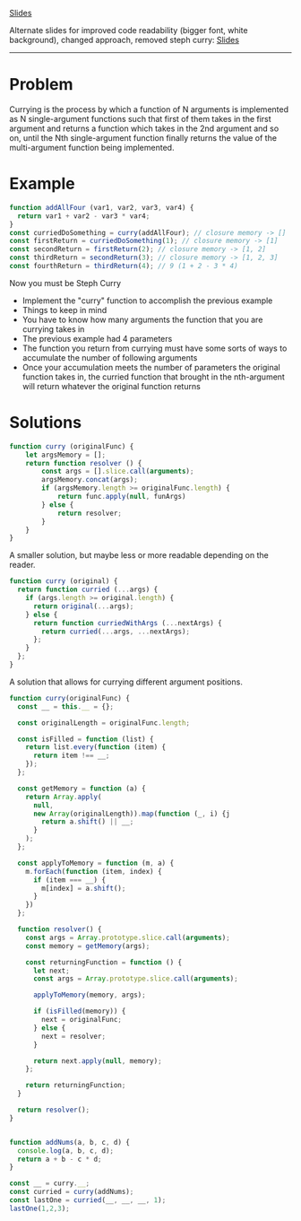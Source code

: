 [Slides](http://slides.com/samchun/reacto-3-8-10-1#/)

Alternate slides for improved code readability (bigger font, white background), changed approach, removed steph curry:
[Slides](http://slides.com/yuvalidan/reacto-3-8-10-1-1#/)

---

# Problem

Currying is the process by which a function of N arguments is implemented as N single-argument functions such that first of them takes in the first argument and returns a function which takes in the 2nd argument and so on, until the Nth single-argument function finally returns the value of the multi-argument function being implemented.

# Example

```js
function addAllFour (var1, var2, var3, var4) {
  return var1 + var2 - var3 * var4;
}
const curriedDoSomething = curry(addAllFour); // closure memory -> []
const firstReturn = curriedDoSomething(1); // closure memory -> [1]
const secondReturn = firstReturn(2); // closure memory -> [1, 2]
const thirdReturn = secondReturn(3); // closure memory -> [1, 2, 3]
const fourthReturn = thirdReturn(4); // 9 (1 + 2 - 3 * 4)
```

Now you must be Steph Curry
- Implement the "curry" function to accomplish the previous example
- Things to keep in mind
- You have to know how many arguments the function that you are currying  takes in
- The previous example had 4 parameters
- The function you return from currying must have some sorts of ways to accumulate the number of following arguments
- Once your accumulation meets the number of parameters the original function takes in, the curried function that brought in the nth-argument will return whatever the original function returns

# Solutions

```javascript
function curry (originalFunc) {
    let argsMemory = [];
    return function resolver () {
        const args = [].slice.call(arguments);
        argsMemory.concat(args);
        if (argsMemory.length >= originalFunc.length) {
            return func.apply(null, funArgs) 
        } else {
            return resolver;
        }
    }
}
```

A smaller solution, but maybe less or more readable depending on the reader.

```js
function curry (original) {
  return function curried (...args) {
    if (args.length >= original.length) {
      return original(...args);
    } else {
      return function curriedWithArgs (...nextArgs) {
        return curried(...args, ...nextArgs);
      };
    }
  };
}
```

A solution that allows for currying different argument positions.

```javascript
function curry(originalFunc) {
  const __ = this.__ = {};

  const originalLength = originalFunc.length;

  const isFilled = function (list) {
    return list.every(function (item) {
      return item !== __;
    });
  };

  const getMemory = function (a) {
    return Array.apply(
      null,
      new Array(originalLength)).map(function (_, i) {j
        return a.shift() || __;
      }
    );
  };

  const applyToMemory = function (m, a) {
    m.forEach(function (item, index) {
      if (item === __) {
        m[index] = a.shift();
      }
    })
  };

  function resolver() {
    const args = Array.prototype.slice.call(arguments);
    const memory = getMemory(args);

    const returningFunction = function () {
      let next;
      const args = Array.prototype.slice.call(arguments);

      applyToMemory(memory, args);

      if (isFilled(memory)) {
        next = originalFunc;
      } else {
        next = resolver;
      }

      return next.apply(null, memory);
    };

    return returningFunction;
  }

  return resolver();
}


function addNums(a, b, c, d) {
  console.log(a, b, c, d);
  return a + b - c * d;
}

const __ = curry.__;
const curried = curry(addNums);
const lastOne = curried(__, __, __, 1);
lastOne(1,2,3);
```
